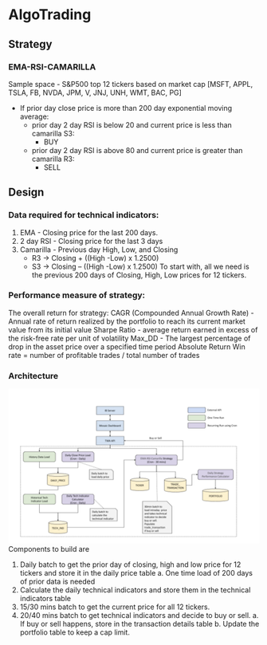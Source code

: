 # AlgoTrading



## Strategy
### EMA-RSI-CAMARILLA
Sample space - S&P500 top 12 tickers based on market cap
[MSFT, APPL, TSLA, FB, NVDA, JPM, V, JNJ, UNH, WMT, BAC, PG]

- If prior day close price is more than 200 day exponential moving average:
  - prior day 2 day RSI is below 20 and current price is less than camarilla S3:
    - BUY
  - prior day 2 day RSI is above 80 and current price is greater than camarilla R3:
    - SELL

## Design
### Data required for technical indicators:
1. EMA - Closing price for the last 200 days.
2. 2 day RSI - Closing price for the last 3 days
3. Camarilla - Previous day High, Low, and Closing
   - R3 -> Closing + ((High -Low) x 1.2500)
   - S3 -> Closing – ((High -Low) x 1.2500)
To start with, all we need is the previous 200 days of Closing, High, Low prices for 12 tickers.


### Performance measure of strategy:
The overall return for strategy: 
CAGR (Compounded Annual Growth Rate) - Annual rate of return realized by the portfolio to reach its current market value from its initial value
Sharpe Ratio - average return earned in excess of the risk-free rate per unit of volatility
Max_DD - The largest percentage of drop in the asset price over a specified time period
Absolute Return
Win rate = number of profitable trades / total number of trades


### Architecture
![Algotrade Architecture](assets/images/algotrade_arch.png)
Components to build are
1. Daily batch to get the prior day of closing, high and low price for 12 tickers and store it in the daily price table
   a. One time load of 200 days of prior data is needed
2. Calculate the daily technical indicators and store them in the technical indicators table
3. 15/30 mins batch to get the current price for all 12 tickers. 
4. 20/40 mins batch to get technical indicators and decide to buy or sell.
   a. If buy or sell happens, store in the transaction details table
   b. Update the portfolio table to keep a cap limit.
